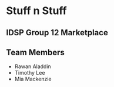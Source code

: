 # Stuff n Stuff

## IDSP Group 12 Marketplace

## Team Members 
- Rawan Aladdin 
- Timothy Lee
- Mia Mackenzie